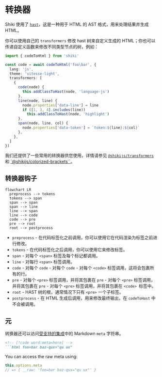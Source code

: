 # 转换器

Shiki 使用了 [`hast`](https://github.com/syntax-tree/hast)，这是一种用于 HTML 的 AST 格式，用来处理结果并生成 HTML。

你可以使用自己的 `transformers` 修改 hast 树来自定义生成的 HTML；你也可以传递自定义函数来修改不同类型节点的树，例如：

```ts twoslash
import { codeToHtml } from 'shiki'

const code = await codeToHtml('foo\bar', {
  lang: 'js',
  theme: 'vitesse-light',
  transformers: [
    {
      code(node) {
        this.addClassToHast(node, 'language-js')
      },
      line(node, line) {
        node.properties['data-line'] = line
        if ([1, 3, 4].includes(line))
          this.addClassToHast(node, 'highlight')
      },
      span(node, line, col) {
        node.properties['data-token'] = `token:${line}:${col}`
      },
    },
  ]
})
```

我们还提供了一些常用的转换器供您使用，详情请参见 [`@shikijs/transformers`](/packages/transformers) 和 [`@shikijs/colorized-brackets``](/packages/colorized-brackets)。

## 转换器钩子

```mermaid
flowchart LR
  preprocess --> tokens
  tokens --> span
  span --> span
  span --> line
  line --> span
  line --> code
  code --> pre
  pre --> root
  root --> postprocess
```

- `preprocess` - 在代码标签化之前调用，你可以使用它在代码渲染为标签之前进行修改。
- `tokens` - 在代码标签化之后调用，你可以使用它来修改标签。
- `span` - 对每个 `<span>` 标签及每个标记都调用。
- `line` - 对每行 `<span>` 标签调用。
- `code` - 对每个 `code` - 对每个 `code` - 对每个 `<code>` 标签调用，这将会包裹所有的行。
- `pre` - 对每个 `<pre>` 标签调用，并将其包裹在 `pre` - 对每个 `<pre>` 标签调用，并将其包裹在 `pre` - 对每个 `<pre>` 标签调用，并将其包裹在 `<code> `标签中。
- `root` - HAST 树的根，通常情况下只有 `<pre>` 一个子标签。
- `postprocess` - 在 HTML 生成后调用，用来修改最终输出，在 `codeToHast` 中不会被调用。

## 元

转换器还可以访问[受支持的集成](/guide/install#integrations)中的 Markdown `meta` 字符串。

<!-- eslint-skip -->

````markdown
<!-- [!code word:meta=here] -->
```html foo=bar baz-qux="qu ux"
````

You can access the raw meta using:

<!-- eslint-skip -->

```ts
this.options.meta
// => { __raw: 'foo=bar baz-qux="qu ux"' }
```
